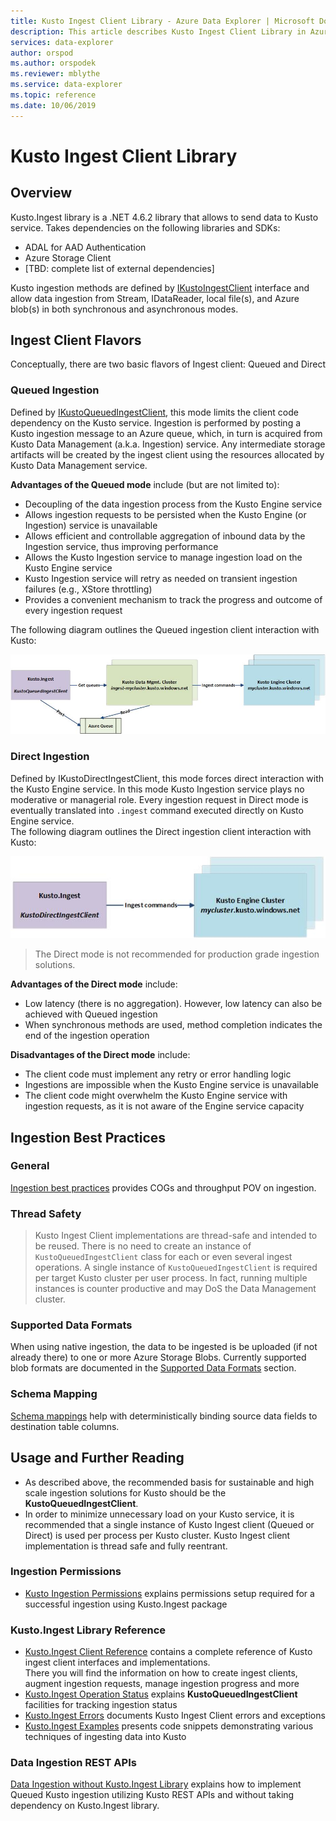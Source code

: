 ```yaml
---
title: Kusto Ingest Client Library - Azure Data Explorer | Microsoft Docs
description: This article describes Kusto Ingest Client Library in Azure Data Explorer.
services: data-explorer
author: orspod
ms.author: orspodek
ms.reviewer: mblythe
ms.service: data-explorer
ms.topic: reference
ms.date: 10/06/2019
---
```

# Kusto Ingest Client Library

## Overview
Kusto.Ingest library is a .NET 4.6.2 library that allows to send data to Kusto service.
Takes dependencies on the following libraries and SDKs:
* ADAL for AAD Authentication
* Azure Storage Client
* [TBD: complete list of external dependencies]

Kusto ingestion methods are defined by [IKustoIngestClient](kusto-ingest-client-reference.md#interface-ikustoingestclient) interface and allow data ingestion from Stream, IDataReader, local file(s), and Azure blob(s) in both synchronous and asynchronous modes.

## Ingest Client Flavors
Conceptually, there are two basic flavors of Ingest client: Queued and Direct

### Queued Ingestion
Defined by [IKustoQueuedIngestClient](kusto-ingest-client-reference.md#interface-ikustoqueuedingestclient), this mode limits the client code dependency on the Kusto service. Ingestion is performed by posting a Kusto ingestion message to an Azure queue, which, in turn is acquired from Kusto Data Management (a.k.a. Ingestion) service. Any intermediate storage artifacts will be created by the ingest client using the resources allocated by Kusto Data Management service.<BR>

**Advantages of the Queued mode** include (but are not limited to):
* Decoupling of the data ingestion process from the Kusto Engine service
* Allows ingestion requests to be persisted when the Kusto Engine (or Ingestion) service is unavailable
* Allows efficient and controllable aggregation of inbound data by the Ingestion service, thus improving performance
* Allows the Kusto Ingestion service to manage ingestion load on the Kusto Engine service
* Kusto Ingestion service will retry as needed on transient ingestion failures (e.g., XStore throttling)
* Provides a convenient mechanism to track the progress and outcome of every ingestion request

The following diagram outlines the Queued ingestion client interaction with Kusto:<BR>

![alt text](../images/queued-ingest.jpg "queued-ingest")

### Direct Ingestion
Defined by IKustoDirectIngestClient, this mode forces direct interaction with the Kusto Engine service. In this mode Kusto Ingestion service plays no moderative or managerial role. Every ingestion request in Direct mode is eventually translated into `.ingest` command executed directly on Kusto Engine service.<BR>
The following diagram outlines the Direct ingestion client interaction with Kusto:<BR>

![alt text](../images/direct-ingest.jpg "direct-ingest")

>The Direct mode is not recommended for production grade ingestion solutions.

**Advantages of the Direct mode** include:
* Low latency (there is no aggregation). However, low latency can also be achieved with Queued ingestion
* When synchronous methods are used, method completion indicates the end of the ingestion operation

**Disadvantages of the Direct mode** include:
* The client code must implement any retry or error handling logic
* Ingestions are impossible when the Kusto Engine service is unavailable
* The client code might overwhelm the Kusto Engine service with ingestion requests, as it is not aware of the Engine service capacity

## Ingestion Best Practices

### General
[Ingestion best practices](kusto-ingest-best-practices.md) provides COGs and throughput POV on ingestion.

### Thread Safety
> Kusto Ingest Client implementations are thread-safe and intended to be reused. There is no need to create an instance of `KustoQueuedIngestClient` class for each or even several ingest operations. A single instance of `KustoQueuedIngestClient` is required per target Kusto cluster per user process. In fact, running multiple instances is counter productive and may DoS the Data Management cluster.

### Supported Data Formats
When using native ingestion, the data to be ingested is be uploaded (if not already there) to  one or more Azure Storage Blobs. Currently supported blob formats are documented in the [Supported Data Formats](../../management/data-ingestion/index.md#supported-data-formats) section.

### Schema Mapping
[Schema mappings](../../management/mappings.md) help with deterministically binding source data fields to destination table columns.

## Usage and Further Reading
* As described above, the recommended basis for sustainable and high scale ingestion solutions for Kusto should be the **KustoQueuedIngestClient**.
* In order to minimize unnecessary load on your Kusto service, it is recommended that a single instance of Kusto Ingest client (Queued or Direct) is used per process per Kusto cluster. Kusto Ingest client implementation is thread safe and fully reentrant.

### Ingestion Permissions
* [Kusto Ingestion Permissions](kusto-ingest-client-permissions.md) explains permissions setup required for a successful ingestion using Kusto.Ingest package

### Kusto.Ingest Library Reference
* [Kusto.Ingest Client Reference](kusto-ingest-client-reference.md) contains a complete reference of Kusto ingest client interfaces and implementations.<BR>There you will find the information on how to create ingest clients, augment ingestion requests, manage ingestion progress and more
* [Kusto.Ingest Operation Status](kusto-ingest-client-status.md) explains **KustoQueuedIngestClient** facilities for tracking ingestion status
* [Kusto.Ingest Errors](kusto-ingest-client-errors.md) documents Kusto Ingest Client errors and exceptions
* [Kusto.Ingest Examples](kusto-ingest-client-examples.md) presents code snippets demonstrating various techniques of ingesting data into Kusto

### Data Ingestion REST APIs
[Data Ingestion without Kusto.Ingest Library](kusto-ingest-client-rest.md) explains how to implement Queued Kusto ingestion utilizing Kusto REST APIs and without taking dependency on Kusto.Ingest library.

